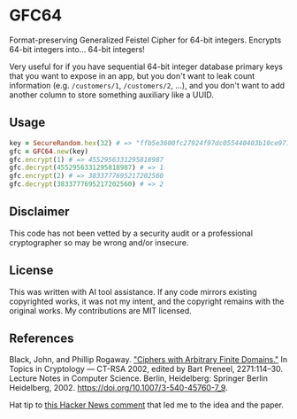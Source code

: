 # GFC64

Format-preserving Generalized Feistel Cipher for 64-bit integers. Encrypts 64-bit
integers into... 64-bit integers!

Very useful for if you have sequential 64-bit integer database primary keys that
you want to expose in an app, but you don't want to leak count information
(e.g. `/customers/1`, `/customers/2`, ...), and you don't want to add another
column to store something auxiliary like a UUID.

## Usage

```ruby
key = SecureRandom.hex(32) # => "ffb5e3600fc27924f97dc055440403b10ce97160261f2a87eee576584cf942e5"
gfc = GFC64.new(key)
gfc.encrypt(1) # => 4552956331295818987
gfc.decrypt(4552956331295818987) # => 1
gfc.encrypt(2) # => 3833777695217202560
gfc.decrypt(3833777695217202560) # => 2
```

## Disclaimer

This code has not been vetted by a security audit or a professional
cryptographer so may be wrong and/or insecure.

## License

This was written with AI tool assistance. If any code mirrors existing
copyrighted works, it was not my intent, and the copyright remains with the
original works. My contributions are MIT licensed.

## References

Black, John, and Phillip Rogaway. ["Ciphers with Arbitrary Finite Domains."][paper] In Topics in Cryptology — CT-RSA 2002, edited by Bart Preneel, 2271:114–30. Lecture Notes in Computer Science. Berlin, Heidelberg: Springer Berlin Heidelberg, 2002. https://doi.org/10.1007/3-540-45760-7_9.

Hat tip to [this Hacker News comment][hn] that led me to the idea and the paper.

[paper]: https://web.cs.ucdavis.edu/~rogaway/papers/subset.pdf
[hn]: https://news.ycombinator.com/item?id=27016779
